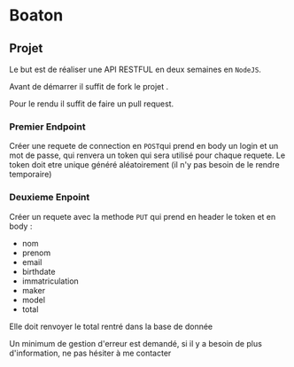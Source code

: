 # Boaton 

## Projet

Le but est de réaliser une API RESTFUL en deux semaines en `NodeJS`.

Avant de démarrer il suffit de fork le projet .

Pour le rendu il suffit de faire un pull request.

### Premier Endpoint

Créer une requete de connection en `POST`qui prend en body un login et un mot de passe, qui renvera un token qui sera utilisé pour chaque requete. Le token doit etre unique généré aléatoirement (il n'y pas besoin de le rendre temporaire)

### Deuxieme Enpoint

Créer un requete avec la methode `PUT` qui prend en header le token et en body : 
  - nom
  - prenom
  - email
  - birthdate
  - immatriculation
  - maker
  - model
  - total 
  
Elle doit renvoyer le total rentré dans la base de donnée


Un minimum de gestion d'erreur est demandé, si il y a besoin de plus d'information, ne pas hésiter à me contacter
